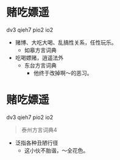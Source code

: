 # 赌吃嫖遥
dv3 qieh7 pio2 io2
+ 赌博、大吃大喝、乱搞性关系，任性玩乐。
  * 如皋方言词典
+ 吃喝嫖赌，逍遥法外
  * 东台方言词典
    - 他终于改掉啊～的恶习。

# 赌吃嫖遥
dv3 qieh7 pio2 io2
> 泰州方言词典4
- 泛指各种丑陋行径
  - 这小伙不胎谐，～全花色。
